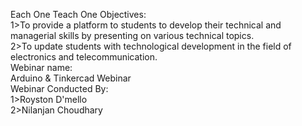 Each One Teach One Objectives:
<br>
1>To provide a platform to students to develop their technical and managerial skills by presenting on various technical topics.
<br>
2>To update students with technological development in the field of electronics and telecommunication.
<br>
Webinar name:
<br>
Arduino & Tinkercad Webinar
<br>
Webinar Conducted By:
<br>
1>Royston D'mello
<br>
2>Nilanjan Choudhary
<br>
